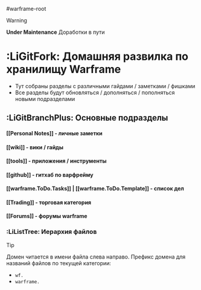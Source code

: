 #warframe-root

>[!warning]
>**Under Maintenance**
>Доработки в пути

# :LiGitFork: Домашняя развилка по хранилищу Warframe
- Тут собраны разделы с различными гайдами / заметками / фишками
- Все разделы будут обновляться / дополняться / пополняться новыми подразделами

## :LiGitBranchPlus: Основные подразделы
#### [[Personal Notes]] - личные заметки
#### [[wiki]] - вики / гайды
#### [[tools]] - приложения / инструменты
#### [[github]] - гитхаб по варфрейму
#### [[warframe.ToDo.Tasks]] | [[warframe.ToDo.Template]] - список дел
#### [[Trading]] - торговая категория
#### [[Forums]] - форумы warframe

### :LiListTree: Иерархия файлов
>[!tip]
>Домен читается в имени файла слева направо.
> Префикс домена для названий файлов по текущей категории: 
>- `wf.` 
>- `warframe.`

